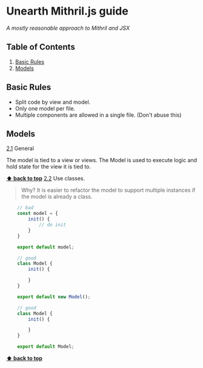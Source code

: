 # Unearth Mithril.js guide

*A mostly reasonable approach to Mithril and JSX*

## Table of Contents

  1. [Basic Rules](#basic-rules)
  1. [Models](#models)


## Basic Rules
  - Split code by view and model.
  - Only one model per file.
  - Multiple components are allowed in a single file. (Don't abuse this)

## Models
  [2.1](models) General

  The model is tied to a view or views. The Model is used to execute logic and hold state for the view it is tied to.

  **[⬆ back to top](#table-of-contents)**
  [2.2](models) Use classes.
  > Why? It is easier to refactor the model to support multiple instances if the model is already a class.
```javascript
    // bad
    const model = {
        init() {
            // do init
        }
    }

    export default model;

    // good
    class Model {
        init() {

        }
    }

    export default new Model();

    // good
    class Model {
        init() {

        }
    }

    export default Model;
```

**[⬆ back to top](#table-of-contents)**

